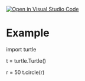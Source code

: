 [![Open in Visual Studio Code](https://classroom.github.com/assets/open-in-vscode-2e0aaae1b6195c2367325f4f02e2d04e9abb55f0b24a779b69b11b9e10269abc.svg)](https://classroom.github.com/online_ide?assignment_repo_id=16584802&assignment_repo_type=AssignmentRepo)


# Example 

import turtle 

t = turtle.Turtle() 
  
  
r = 50
t.circle(r) 